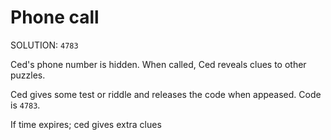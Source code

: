 # Phone call

SOLUTION: `4783`

Ced's phone number is hidden. When called, Ced reveals clues to other puzzles.

Ced gives some test or riddle and releases the code when appeased. Code is `4783`.

If time expires; ced gives extra clues

